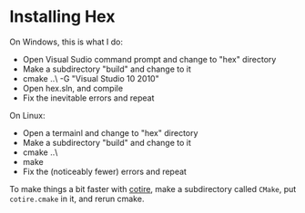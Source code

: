 Installing Hex
==============

On Windows, this is what I do:

  - Open Visual Sudio command prompt and change to "hex" directory
  - Make a subdirectory "build" and change to it
  - cmake ..\ -G "Visual Studio 10 2010"
  - Open hex.sln, and compile
  - Fix the inevitable errors and repeat

On Linux:

  - Open a termainl and change to "hex" directory
  - Make a subdirectory "build" and change to it
  - cmake ..\
  - make
  - Fix the (noticeably fewer) errors and repeat

To make things a bit faster with [cotire][cotire github], make a subdirectory called `CMake`,
put `cotire.cmake` in it, and rerun cmake.

[cotire github]: https://github.com/sakra/cotire


